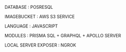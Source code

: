DATABASE : POSRESQL

IMAGEBUCKET : AWS S3 SERVICE

LANGUAGE : JAVASCRIPT

MODULES : PRISMA SQL + GRAPHQL + APOLLO SERVER 

LOCAL SERVER EXPOSER : NGROK

